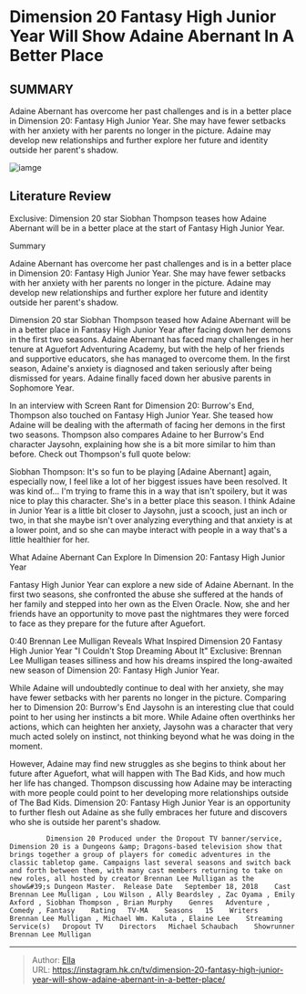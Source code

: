 # Dimension 20 Fantasy High Junior Year Will Show Adaine Abernant In A Better Place


## SUMMARY 



  Adaine Abernant has overcome her past challenges and is in a better place in Dimension 20: Fantasy High Junior Year.   She may have fewer setbacks with her anxiety with her parents no longer in the picture.   Adaine may develop new relationships and further explore her future and identity outside her parent&#39;s shadow.  

![iamge]()

## Literature Review
Exclusive: Dimension 20 star Siobhan Thompson teases how Adaine Abernant will be in a better place at the start of Fantasy High Junior Year.


Summary

  Adaine Abernant has overcome her past challenges and is in a better place in Dimension 20: Fantasy High Junior Year.   She may have fewer setbacks with her anxiety with her parents no longer in the picture.   Adaine may develop new relationships and further explore her future and identity outside her parent&#39;s shadow.  





Dimension 20 star Siobhan Thompson teased how Adaine Abernant will be in a better place in Fantasy High Junior Year after facing down her demons in the first two seasons. Adaine Abernant has faced many challenges in her tenure at Aguefort Adventuring Academy, but with the help of her friends and supportive educators, she has managed to overcome them. In the first season, Adaine&#39;s anxiety is diagnosed and taken seriously after being dismissed for years. Adaine finally faced down her abusive parents in Sophomore Year.




In an interview with Screen Rant for Dimension 20: Burrow&#39;s End, Thompson also touched on Fantasy High Junior Year. She teased how Adaine will be dealing with the aftermath of facing her demons in the first two seasons. Thompson also compares Adaine to her Burrow&#39;s End character Jaysohn, explaining how she is a bit more similar to him than before. Check out Thompson&#39;s full quote below:


Siobhan Thompson: It&#39;s so fun to be playing [Adaine Abernant] again, especially now, I feel like a lot of her biggest issues have been resolved. It was kind of... I&#39;m trying to frame this in a way that isn&#39;t spoilery, but it was nice to play this character. She&#39;s in a better place this season. I think Adaine in Junior Year is a little bit closer to Jaysohn, just a scooch, just an inch or two, in that she maybe isn&#39;t over analyzing everything and that anxiety is at a lower point, and so she can maybe interact with people in a way that&#39;s a little healthier for her.






 What Adaine Abernant Can Explore In Dimension 20: Fantasy High Junior Year 
         

Fantasy High Junior Year can explore a new side of Adaine Abernant. In the first two seasons, she confronted the abuse she suffered at the hands of her family and stepped into her own as the Elven Oracle. Now, she and her friends have an opportunity to move past the nightmares they were forced to face as they prepare for the future after Aguefort.

  0:40                       Brennan Lee Mulligan Reveals What Inspired Dimension 20 Fantasy High Junior Year &#34;I Couldn&#39;t Stop Dreaming About It&#34;   Exclusive: Brennan Lee Mulligan teases silliness and how his dreams inspired the long-awaited new season of Dimension 20: Fantasy High Junior Year.    

While Adaine will undoubtedly continue to deal with her anxiety, she may have fewer setbacks with her parents no longer in the picture. Comparing her to Dimension 20: Burrow&#39;s End Jaysohn is an interesting clue that could point to her using her instincts a bit more. While Adaine often overthinks her actions, which can heighten her anxiety, Jaysohn was a character that very much acted solely on instinct, not thinking beyond what he was doing in the moment.




However, Adaine may find new struggles as she begins to think about her future after Aguefort, what will happen with The Bad Kids, and how much her life has changed. Thompson discussing how Adaine may be interacting with more people could point to her developing more relationships outside of The Bad Kids. Dimension 20: Fantasy High Junior Year is an opportunity to further flesh out Adaine as she fully embraces her future and discovers who she is outside her parent&#39;s shadow.

             Dimension 20 Produced under the Dropout TV banner/service, Dimension 20 is a Dungeons &amp; Dragons-based television show that brings together a group of players for comedic adventures in the classic tabletop game. Campaigns last several seasons and switch back and forth between them, with many cast members returning to take on new roles, all hosted by creator Brennan Lee Mulligan as the show&#39;s Dungeon Master.  Release Date   September 18, 2018    Cast   Brennan Lee Mulligan , Lou Wilson , Ally Beardsley , Zac Oyama , Emily Axford , Siobhan Thompson , Brian Murphy    Genres   Adventure , Comedy , Fantasy    Rating   TV-MA    Seasons   15    Writers   Brennan Lee Mulligan , Michael Wm. Kaluta , Elaine Lee    Streaming Service(s)   Dropout TV    Directors   Michael Schaubach    Showrunner   Brennan Lee Mulligan       


---

> Author: [Ella](https://instagram.hk.cn/)  
> URL: https://instagram.hk.cn/tv/dimension-20-fantasy-high-junior-year-will-show-adaine-abernant-in-a-better-place/  

